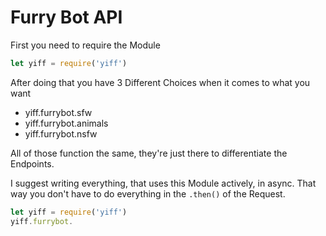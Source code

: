 # Furry Bot API

First you need to require the Module

```js
let yiff = require('yiff')
```

After doing that you have 3 Different Choices when it comes to what you want

- yiff.furrybot.sfw
- yiff.furrybot.animals
- yiff.furrybot.nsfw

All of those function the same, they're just there to differentiate the Endpoints.

I suggest writing everything, that uses this Module actively, in async. That way you don't have to do everything in the `.then()` of the Request.

```js
let yiff = require('yiff')
yiff.furrybot.
```